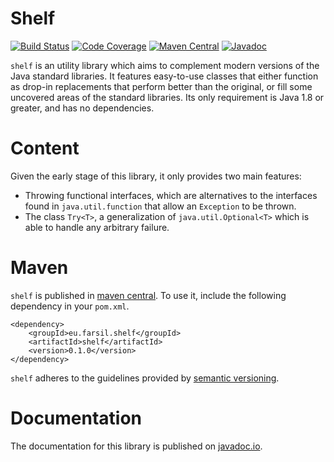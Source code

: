 # Shelf  
[![Build Status](https://travis-ci.com/farsil/shelf.svg?branch=master)](https://travis-ci.com/farsil/shelf)
[![Code Coverage](https://codecov.io/gh/farsil/shelf/branch/master/graph/badge.svg)](https://codecov.io/gh/farsil/shelf)
[![Maven Central](https://maven-badges.herokuapp.com/maven-central/eu.farsil.shelf/shelf/badge.svg)](https://search.maven.org/artifact/eu.farsil.shelf/shelf)
[![Javadoc](https://www.javadoc.io/badge/eu.farsil.shelf/shelf.svg)](https://www.javadoc.io/doc/eu.farsil.shelf/shelf)

`shelf` is an utility library which aims to complement modern versions of 
the Java standard libraries. It features easy-to-use classes that either 
function as drop-in replacements that perform better than the original, or 
fill some uncovered areas of the standard libraries. Its only requirement is 
Java 1.8 or greater, and has no dependencies.

# Content
Given the early stage of this library, it only provides two main features:
- Throwing functional interfaces, which are alternatives to the interfaces 
found in `java.util.function` that allow an `Exception` to be thrown.
- The class `Try<T>`, a generalization of `java.util.Optional<T>` which is able
to handle any arbitrary failure.

# Maven
`shelf` is published in [maven central](https://search.maven.org/artifact/eu.farsil.shelf/shelf). To use it, include the following 
dependency in your `pom.xml`.
```
<dependency>
	<groupId>eu.farsil.shelf</groupId>
	<artifactId>shelf</artifactId>
	<version>0.1.0</version>
</dependency>
``` 
`shelf` adheres to the guidelines provided by
[semantic versioning](https://semver.org/).
 
# Documentation
The documentation for this library is published on
[javadoc.io](https://www.javadoc.io/doc/eu.farsil.shelf/shelf).


